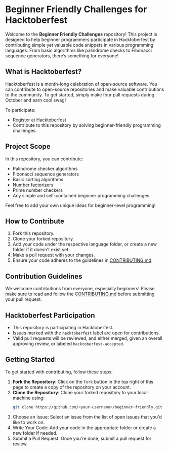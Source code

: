 # Beginner Friendly Challenges for Hacktoberfest

Welcome to the **Beginner Friendly Challenges** repository! This project is designed to help beginner programmers participate in Hacktoberfest by contributing simple yet valuable code snippets in various programming languages. From basic algorithms like palindrome checks to Fibonacci sequence generators, there’s something for everyone!

## What is Hacktoberfest?

Hacktoberfest is a month-long celebration of open-source software. You can contribute to open-source repositories and make valuable contributions to the community. To get started, simply make four pull requests during October and earn cool swag!

To participate:
- Register at [Hacktoberfest](https://hacktoberfest.com/)
- Contribute to this repository by solving beginner-friendly programming challenges.

## Project Scope

In this repository, you can contribute:
- Palindrome checker algorithms
- Fibonacci sequence generators
- Basic sorting algorithms
- Number factorizers
- Prime number checkers
- Any simple and self-contained beginner programming challenges

Feel free to add your own unique ideas for beginner-level programming!

## How to Contribute

1. Fork this repository.
2. Clone your forked repository.
3. Add your code under the respective language folder, or create a new folder if it doesn't exist yet.
4. Make a pull request with your changes.
5. Ensure your code adheres to the guidelines in [CONTRIBUTING.md](./CONTRIBUTING.md).

## Contribution Guidelines

We welcome contributions from everyone, especially beginners! Please make sure to read and follow the [CONTRIBUTING.md](./CONTRIBUTING.md) before submitting your pull request.

## Hacktoberfest Participation

- This repository is participating in Hacktoberfest.
- Issues marked with the `hacktoberfest` label are open for contributions.
- Valid pull requests will be reviewed, and either merged, given an overall approving review, or labeled `hacktoberfest-accepted`.

## Getting Started

To get started with contributing, follow these steps:

1. **Fork the Repository**: Click on the `Fork` button in the top right of this page to create a copy of the repository on your account.
2. **Clone the Repository**: Clone your forked repository to your local machine using:
   ```bash
   git clone https://github.com/<your-username>/beginner-friendly.git
3. Choose an Issue: Select an issue from the list of open issues that you'd like to work on.
4. Write Your Code: Add your code in the appropriate folder or create a new folder if needed.
5. Submit a Pull Request: Once you're done, submit a pull request for review.
